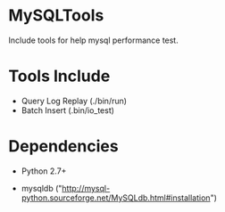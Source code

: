 MySQLTools
==============

Include tools for help mysql performance test.

Tools Include
==============
* Query Log Replay (./bin/run)
* Batch Insert (.bin/io_test)


Dependencies
==============

* Python 2.7+

* mysqldb ("http://mysql-python.sourceforge.net/MySQLdb.html#installation")
